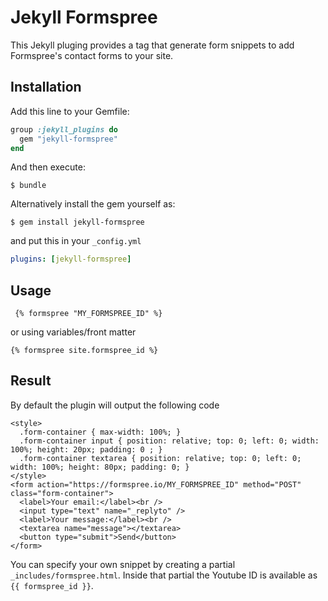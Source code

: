 # Jekyll Formspree

This Jekyll pluging provides a tag that generate form snippets to add Formspree's contact forms to your site.

## Installation

Add this line to your Gemfile:

```ruby
group :jekyll_plugins do
  gem "jekyll-formspree"
end
```

And then execute:

    $ bundle

Alternatively install the gem yourself as:

    $ gem install jekyll-formspree

and put this in your ``_config.yml``

```yaml
plugins: [jekyll-formspree]
```

## Usage

```
 {% formspree "MY_FORMSPREE_ID" %}
```
or using variables/front matter

```
{% formspree site.formspree_id %}
```

## Result

By default the plugin will output the following code

```markup
<style>
  .form-container { max-width: 100%; }
  .form-container input { position: relative; top: 0; left: 0; width: 100%; height: 20px; padding: 0 ; }
  .form-container textarea { position: relative; top: 0; left: 0; width: 100%; height: 80px; padding: 0; }
</style>
<form action="https://formspree.io/MY_FORMSPREE_ID" method="POST" class="form-container">
  <label>Your email:</label><br />
  <input type="text" name="_replyto" />
  <label>Your message:</label><br />
  <textarea name="message"></textarea>
  <button type="submit">Send</button>
</form>
```

You can specify your own snippet by creating a partial ``_includes/formspree.html``. Inside that partial the Youtube ID is available as ``{{ formspree_id }}``.
